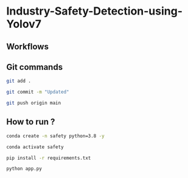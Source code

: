 # Industry-Safety-Detection-using-Yolov7


## Workflows



## Git commands

```bash
git add .

git commit -m "Updated"

git push origin main
```

## How to run ?

```bash
conda create -n safety python=3.8 -y
```
```bash
conda activate safety
```
```bash
pip install -r requirements.txt
```

```bash
python app.py
```
